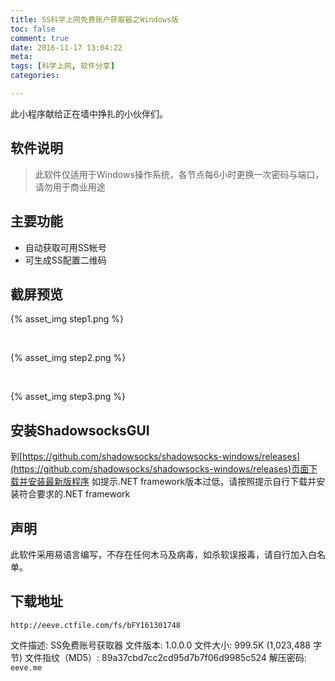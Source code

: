 ```yaml
---
title: SS科学上网免费账户获取器之Windows版
toc: false
comment: true
date: 2016-11-17 13:04:22
meta:
tags: [科学上网, 软件分享]
categories:

---
```


此小程序献给正在墙中挣扎的小伙伴们。

<!-- more --> 

## 软件说明
> 此软件仅适用于Windows操作系统，各节点每6小时更换一次密码与端口，请勿用于商业用途

## 主要功能
- 自动获取可用SS帐号
- 可生成SS配置二维码

## 截屏预览
{% asset_img step1.png %}

<br/>

{% asset_img step2.png %}

<br/>

{% asset_img step3.png %}


## 安装ShadowsocksGUI
到[https://github.com/shadowsocks/shadowsocks-windows/releases](https://github.com/shadowsocks/shadowsocks-windows/releases)页面下载并安装最新版程序
如提示.NET framework版本过低，请按照提示自行下载并安装符合要求的.NET framework


## 声明
此软件采用易语言编写，不存在任何木马及病毒，如杀软误报毒，请自行加入白名单。

## 下载地址

`http://eeve.ctfile.com/fs/bFY161301748`

文件描述: SS免费账号获取器
文件版本: 1.0.0.0
文件大小: 999.5K (1,023,488 字节)
文件指纹（MD5）: 89a37cbd7cc2cd95d7b7f06d9985c524
解压密码: `eeve.me`